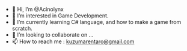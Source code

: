 - 👋 Hi, I’m @Acinolynx
- 👀 I’m interested in Game Development.
- 🌱 I’m currently learning C# language, and how to make a game from scratch.
- 💞️ I’m looking to collaborate on ...
- 📫 How to reach me : kuzumarentaro@gmail.com

<!---
Acinolynx/Acinolynx is a ✨ special ✨ repository because its `README.md` (this file) appears on your GitHub profile.
You can click the Preview link to take a look at your changes.
--->
